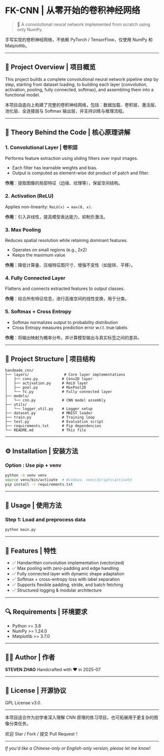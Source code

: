 # FK-CNN | 从零开始的卷积神经网络

> 🚀 A convolutional neural network implemented from scratch using only NumPy.

手写实现的卷积神经网络，不依赖 PyTorch / TensorFlow，仅使用 NumPy 和 Matplotlib。

---

## 🧠 Project Overview | 项目概览

This project builds a complete convolutional neural network pipeline step by step, starting from dataset loading, to building each layer (convolution, activation, pooling, fully connected, softmax), and assembling them into a functional model.

本项目自底向上构建了完整的卷积神经网络，包括：数据加载、卷积层、激活层、池化层、全连接层与 Softmax 输出层，并支持训练与推理流程。

---

## 🔬 Theory Behind the Code | 核心原理讲解

### 1. Convolutional Layer | 卷积层

Performs feature extraction using sliding filters over input images.

* Each filter has learnable weights and bias.
* Output is computed as element-wise dot product of patch and filter.

**作用**：提取图像的局部特征（边缘、纹理等），保留空间结构。

### 2. Activation (ReLU)

Applies non-linearity: `ReLU(x) = max(0, x)`.

**作用**：引入非线性，提高模型表达能力，抑制负激活。

### 3. Max Pooling

Reduces spatial resolution while retaining dominant features.

* Operates on small regions (e.g., 2x2)
* Keeps the maximum value

**作用**：降低计算量、压缩特征图尺寸、增强不变性（如旋转、平移）。

### 4. Fully Connected Layer

Flattens and connects extracted features to output classes.

**作用**：综合所有特征信息，进行高维空间的线性变换，用于分类。

### 5. Softmax + Cross Entropy

* Softmax normalizes output to probability distribution
* Cross Entropy measures prediction error w\.r.t. true labels

**作用**：将输出映射为概率分布，并计算模型输出与真实标签之间的差异。

---

## 📁 Project Structure | 项目结构

```
handmade_cnn/
├── layers/                # Core layer implementations
│   ├── conv.py           # Conv2D layer
│   ├── activation.py     # ReLU layer
│   ├── pool.py           # MaxPool2D
│   └── fc.py             # Fully connected layer
├── models/
│   └── cnn.py            # CNN model assembly
├── utils/
│   └── logger_util.py    # Logger setup
├── dataset.py            # MNIST loader
├── train.py              # Training loop
├── test.py               # Evaluation script
├── requirements.txt      # Pip dependencies
└── README.md             # This file
```

---

## ⚙️ Installation | 安装方法

### Option : Use pip + venv

```bash
python -m venv venv
source venv/bin/activate  # Windows: venv\Scripts\activate
pip install -r requirements.txt
```

---

## 🧪 Usage | 使用方法

### Step 1: Load and preprocess data

```bash
python main.py
```

---

## 📌 Features | 特性

* ✅ Handwritten convolution implementation (vectorized)
* ✅ Max pooling with zero-padding and edge handling
* ✅ Fully connected layer with dynamic shape adaptation
* ✅ Softmax + cross-entropy loss with label separation
* ✅ Supports flexible padding, stride, and batch fetching
* ✅ Structured logging & modular architecture

---

## 🔍 Requirements | 环境要求

* Python >= 3.8
* NumPy >= 1.24.0
* Matplotlib >= 3.7.0

---

## 🧑‍💻 Author | 作者

**STEVEN ZHAO**
Handcrafted with ❤️ in 2025-07

---

## 📄 License | 开源协议

GPL License v3.0.

---

本项目适合作为初学者深入理解 CNN 原理的练习项目，也可拓展用于更复杂的图像分类任务。

欢迎 Star / Fork / 提交 Pull Request！

---

*If you'd like a Chinese-only or English-only version, please let me know!*
